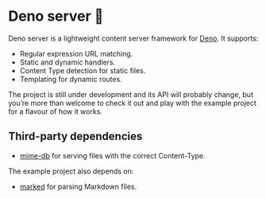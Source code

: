 # Deno server 🦕

Deno server is a lightweight content server framework for [Deno](https://deno.land). It supports:

* Regular expression URL matching.
* Static and dynamic handlers.
* Content Type detection for static files.
* Templating for dynamic routes.

The project is still under development and its API will probably change, but you’re more than welcome to check it out and play with the example project for a flavour of how it works.

## Third-party dependencies

* [mime-db](https://unpkg.com/browse/mime-db@1.44.0/) for serving files with the correct Content-Type.

The example project also depends on:

* [marked](https://unpkg.com/marked@1.0.0/lib/marked.esm.js) for parsing Markdown files.
